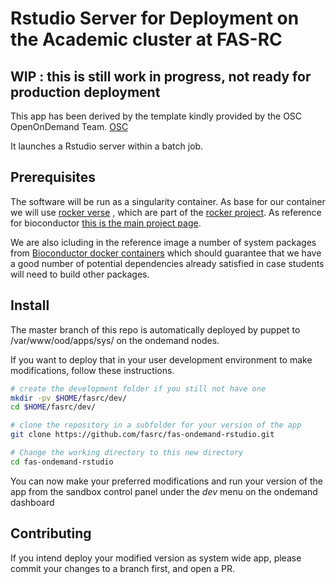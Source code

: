 # Rstudio Server  for Deployment on the Academic cluster at FAS-RC

## WIP : this is still work in progress, not ready for production deployment 

This app has been derived by the template kindly provided by the OSC OpenOnDemand
Team. [OSC](https://github.com/OSC/bc_osc_rstudio_server)

It launches a Rstudio server within a batch job.

## Prerequisites

The software will be run as a singularity container. 
As base for our container we will use  [rocker verse](https://hub.docker.com/r/rocker/verse) , which are part of the [rocker project](https://www.rocker-project.org/).
As reference for bioconductor [this is the main project page](https://www.bioconductor.org/help/docker/).

We are also icluding in the reference image a number of system packages from [Bioconductor docker containers](https://github.com/Bioconductor/bioconductor_docker/blob/master/Dockerfile) which should guarantee that we have a good number of potential dependencies already satisfied in case students will need to build other packages.

## Install

The master branch of this repo is automatically deployed by puppet to /var/www/ood/apps/sys/ on the ondemand nodes.

If you want to deploy that in your user development environment to make modifications, follow these instructions. 

```sh
# create the development folder if you still not have one
mkdir -pv $HOME/fasrc/dev/
cd $HOME/fasrc/dev/

# clone the repository in a subfolder for your version of the app
git clone https://github.com/fasrc/fas-ondemand-rstudio.git

# Change the working directory to this new directory
cd fas-ondemand-rstudio
```
You can now make your preferred modifications and run your version of the app from the sandbox control panel under the
*dev* menu on the ondemand dashboard

## Contributing

If you intend deploy your modified version as system wide app, please commit your changes to a branch first, and open a PR.
